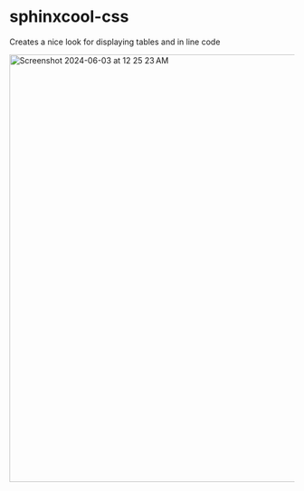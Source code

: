 # sphinxcool-css

Creates a nice look for displaying tables and in line code



<img width="755" alt="Screenshot 2024-06-03 at 12 25 23 AM" src="https://github.com/awales0177/sphinxcool-css/assets/40483017/3c08e99c-c673-496d-a9f6-7fb7e406ada6">
